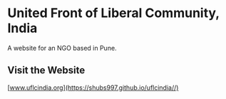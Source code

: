 # United Front of Liberal Community, India
A website for an NGO based in Pune.


## Visit the Website 
[www.uflcindia.org](https://shubs997.github.io/uflcindia//)
